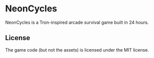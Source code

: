 # NeonCycles

NeonCycles is a Tron-inspired arcade survival game built in 24 hours. 

## License

The game code (but not the assets) is licensed under the MIT license.
